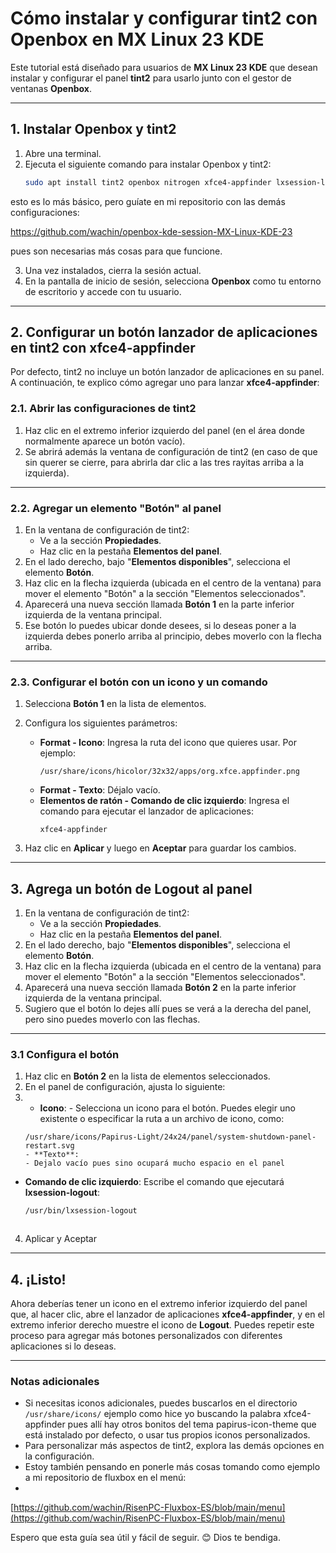 
# **Cómo instalar y configurar tint2 con Openbox en MX Linux 23 KDE**

Este tutorial está diseñado para usuarios de **MX Linux 23 KDE** que desean instalar y configurar el panel **tint2** para usarlo junto con el gestor de ventanas **Openbox**.

---

## **1. Instalar Openbox y tint2**

1. Abre una terminal.
2. Ejecuta el siguiente comando para instalar Openbox y tint2:
   ```bash
   sudo apt install tint2 openbox nitrogen xfce4-appfinder lxsession-logout
   ```
esto es lo más básico, pero guíate en mi repositorio con las demás configuraciones:

[https://github.com/wachin/openbox-kde-session-MX-Linux-KDE-23
](https://github.com/wachin/openbox-kde-session-MX-Linux-KDE-23)

pues son necesarias más cosas para que funcione.

3. Una vez instalados, cierra la sesión actual.
4. En la pantalla de inicio de sesión, selecciona **Openbox** como tu entorno de escritorio y accede con tu usuario.

---

## **2. Configurar un botón lanzador de aplicaciones en tint2 con xfce4-appfinder**

Por defecto, tint2 no incluye un botón lanzador de aplicaciones en su panel. A continuación, te explico cómo agregar uno para lanzar **xfce4-appfinder**:

### **2.1. Abrir las configuraciones de tint2**

1. Haz clic en el extremo inferior izquierdo del panel (en el área donde normalmente aparece un botón vacío).
2. Se abrirá además la ventana de configuración de tint2 (en caso de que sin querer se cierre, para abrirla dar clic a las tres rayitas arriba a la izquierda).

---

### **2.2. Agregar un elemento "Botón" al panel**

1. En la ventana de configuración de tint2:
   - Ve a la sección **Propiedades**.
   - Haz clic en la pestaña **Elementos del panel**.
2. En el lado derecho, bajo "**Elementos disponibles**", selecciona el elemento **Botón**.
3. Haz clic en la flecha izquierda (ubicada en el centro de la ventana) para mover el elemento "Botón" a la sección "Elementos seleccionados".
4. Aparecerá una nueva sección llamada **Botón 1** en la parte inferior izquierda de la ventana principal.
5. Ese botón lo puedes ubicar donde desees, si lo deseas poner a la izquierda debes ponerlo arriba al principio, debes moverlo con la flecha arriba.

---

### **2.3. Configurar el botón con un icono y un comando**

1. Selecciona **Botón 1** en la lista de elementos.
2. Configura los siguientes parámetros:
   - **Format - Icono**: Ingresa la ruta del icono que quieres usar. Por ejemplo:
     ```
     /usr/share/icons/hicolor/32x32/apps/org.xfce.appfinder.png
     ```
   - **Format - Texto**: Déjalo vacío.
   - **Elementos de ratón - Comando de clic izquierdo**: Ingresa el comando para ejecutar el lanzador de aplicaciones:
     ```
     xfce4-appfinder
     ```

3. Haz clic en **Aplicar** y luego en **Aceptar** para guardar los cambios.

---

## 3. **Agrega un botón de Logout al panel**

1. En la ventana de configuración de tint2:
   - Ve a la sección **Propiedades**.
   - Haz clic en la pestaña **Elementos del panel**.
2. En el lado derecho, bajo "**Elementos disponibles**", selecciona el elemento **Botón**.
3. Haz clic en la flecha izquierda (ubicada en el centro de la ventana) para mover el elemento "Botón" a la sección "Elementos seleccionados".
4. Aparecerá una nueva sección llamada **Botón 2** en la parte inferior izquierda de la ventana principal.
5. Sugiero que el botón lo dejes allí pues se verá a la derecha del panel, pero sino puedes moverlo con las flechas.

---

### **3.1 Configura el botón**
1. Haz clic en **Botón 2** en la lista de elementos seleccionados.
2. En el panel de configuración, ajusta lo siguiente:
3.    - **Icono**:
     - Selecciona un icono para el botón. Puedes elegir uno existente o especificar la ruta a un archivo de icono, como:
       ```
       /usr/share/icons/Papirus-Light/24x24/panel/system-shutdown-panel-restart.svg
       - **Texto**:
       - Dejalo vacío pues sino ocupará mucho espacio en el panel
       
   - **Comando de clic izquierdo**: Escribe el comando que ejecutará **lxsession-logout**:
     ```bash
     /usr/bin/lxsession-logout
     ```
     

       ```
4. Aplicar y Aceptar

---

## **4. ¡Listo!**

Ahora deberías tener un icono en el extremo inferior izquierdo del panel que, al hacer clic, abre el lanzador de aplicaciones **xfce4-appfinder**, y en el extremo inferior derecho muestre el icono de **Logout**. Puedes repetir este proceso para agregar más botones personalizados con diferentes aplicaciones si lo deseas.

---

### **Notas adicionales**

- Si necesitas iconos adicionales, puedes buscarlos en el directorio `/usr/share/icons/` ejemplo como hice yo buscando la palabra xfce4-appfinder pues allí hay otros bonitos del tema papirus-icon-theme que está instalado por defecto, o usar tus propios iconos personalizados.
- Para personalizar más aspectos de tint2, explora las demás opciones en la configuración.
- Estoy también pensando en ponerle más cosas tomando como ejemplo a mi repositorio de fluxbox en el menú:
- 
[https://github.com/wachin/RisenPC-Fluxbox-ES/blob/main/menu](https://github.com/wachin/RisenPC-Fluxbox-ES/blob/main/menu)

Espero que esta guía sea útil y fácil de seguir. 😊 Dios te bendiga.
